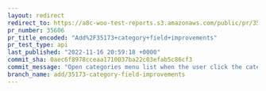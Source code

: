 ```yaml
---
layout: redirect
redirect_to: https://a8c-woo-test-reports.s3.amazonaws.com/public/pr/35606/api/index.html
pr_number: 35606
pr_title_encoded: "Add%2F35173+category+field+improvements"
pr_test_type: api
last_published: "2022-11-16 20:59:18 +0000"
commit_sha: 0aec6f8978cceaa1710037ba22c03efab5c86cf3
commit_message: "Open categories menu list when the user click the category field"
branch_name: add/35173-category-field-improvements
---
```

